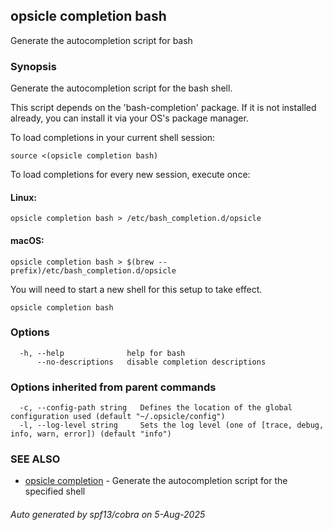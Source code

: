 ## opsicle completion bash

Generate the autocompletion script for bash

### Synopsis

Generate the autocompletion script for the bash shell.

This script depends on the 'bash-completion' package.
If it is not installed already, you can install it via your OS's package manager.

To load completions in your current shell session:

	source <(opsicle completion bash)

To load completions for every new session, execute once:

#### Linux:

	opsicle completion bash > /etc/bash_completion.d/opsicle

#### macOS:

	opsicle completion bash > $(brew --prefix)/etc/bash_completion.d/opsicle

You will need to start a new shell for this setup to take effect.


```
opsicle completion bash
```

### Options

```
  -h, --help              help for bash
      --no-descriptions   disable completion descriptions
```

### Options inherited from parent commands

```
  -c, --config-path string   Defines the location of the global configuration used (default "~/.opsicle/config")
  -l, --log-level string     Sets the log level (one of [trace, debug, info, warn, error]) (default "info")
```

### SEE ALSO

* [opsicle completion](cli/opsicle_completion.md)	 - Generate the autocompletion script for the specified shell

###### Auto generated by spf13/cobra on 5-Aug-2025
